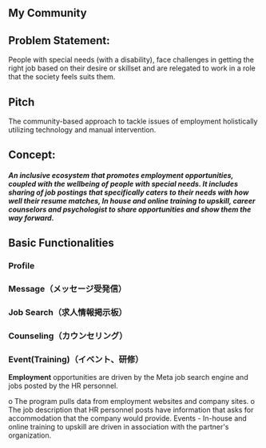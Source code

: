    ## My Community



## Problem Statement: 
People with special needs (with a disability), face challenges in getting the right job based on their desire or skillset and are relegated to work in a role that the society feels suits them.  

## Pitch 
The community-based approach to tackle issues of employment holistically utilizing technology and manual intervention. 

## Concept: 
##### An inclusive ecosystem that promotes employment opportunities, coupled with the wellbeing of people with special needs. It includes sharing of job postings that specifically caters to their needs with how well their resume matches, In house and online training to upskill, career counselors and psychologist to share opportunities and show them the way forward.

## Basic Functionalities  
### Profile 
### Message（メッセージ受発信）
### Job Search（求人情報掲示板）
### Counseling（カウンセリング）
### Event(Training)（イベント、研修）


 **Employment**  opportunities are driven by the Meta job search engine and jobs posted by the HR personnel. 

  o	The program pulls data from employment websites and company sites. 
  o	The job description that HR personnel posts have information that asks for accommodation that the company would provide.
Events - In-house and online training to upskill are driven in association with the partner's organization. 

